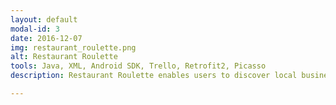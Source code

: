 ```yaml
---
layout: default
modal-id: 3
date: 2016-12-07
img: restaurant_roulette.png
alt: Restaurant Roulette
tools: Java, XML, Android SDK, Trello, Retrofit2, Picasso
description: Restaurant Roulette enables users to discover local businesses in cool and fun ways.  The app has access to the **Yelp API** which allows the user to view businesses and give opportunities to discover new places.  Businesses can be shared via **Twitter**.  An **Uber** Estimate calculates how much an Uber cab would charge to go to the location and varies based on distance between the user location and the location of the business. [Click here for Repo](https://github.com/NikShuvalov/Project_3/)

---
```

